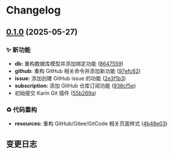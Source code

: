 # Changelog

## [0.1.0](https://github.com/CandriaJS/karin-plugin-git-neko/compare/v0.0.1...v0.1.0) (2025-05-27)


### ✨ 新功能

* **db:** 重构数据库模型并添加绑定功能 ([8647559](https://github.com/CandriaJS/karin-plugin-git-neko/commit/86475596844d75ab7a7513247213e25fbf1a8908))
* **github:** 重构 GitHub 相关命令并添加新功能 ([97efc62](https://github.com/CandriaJS/karin-plugin-git-neko/commit/97efc6223806e44a467e2aa537c30edd369f143e))
* **issue:** 添加创建 GitHub issue 的功能 ([2e3f1b3](https://github.com/CandriaJS/karin-plugin-git-neko/commit/2e3f1b3b7cef1083c78c2545e0aaf28c55616c6a))
* **subscription:** 添加 GitHub 仓库订阅功能 ([938cf5e](https://github.com/CandriaJS/karin-plugin-git-neko/commit/938cf5e81574cabf328ad486e78a7ab30958ccf1))
* 初始提交 Karin Git 插件 ([55b269a](https://github.com/CandriaJS/karin-plugin-git-neko/commit/55b269aec3cc8d3ce4bd255bcf8c579c066a1e5e))


### ♻️ 代码重构

* **resources:** 重构 GitHub/Gitee/GitCode 相关页面样式 ([4b48e03](https://github.com/CandriaJS/karin-plugin-git-neko/commit/4b48e03dd29c49bd07af3d8eedac29555f8fcc57))

## 变更日志
